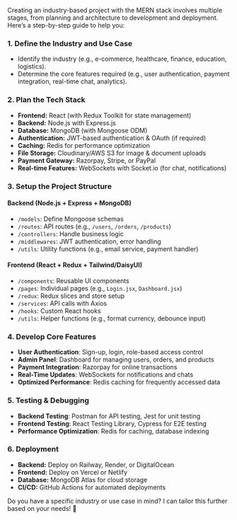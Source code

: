 Creating an industry-based project with the MERN stack involves multiple stages, from planning and architecture to development and deployment. Here’s a step-by-step guide to help you:

### **1. Define the Industry and Use Case**

- Identify the industry (e.g., e-commerce, healthcare, finance, education, logistics).
- Determine the core features required (e.g., user authentication, payment integration, real-time chat, analytics).

### **2. Plan the Tech Stack**

- **Frontend:** React (with Redux Toolkit for state management)
- **Backend:** Node.js with Express.js
- **Database:** MongoDB (with Mongoose ODM)
- **Authentication:** JWT-based authentication & OAuth (if required)
- **Caching:** Redis for performance optimization
- **File Storage:** Cloudinary/AWS S3 for image & document uploads
- **Payment Gateway:** Razorpay, Stripe, or PayPal
- **Real-time Features:** WebSockets with Socket.io (for chat, notifications)

### **3. Setup the Project Structure**

#### **Backend (Node.js + Express + MongoDB)**

- `/models`: Define Mongoose schemas
- `/routes`: API routes (e.g., `/users`, `/orders`, `/products`)
- `/controllers`: Handle business logic
- `/middlewares`: JWT authentication, error handling
- `/utils`: Utility functions (e.g., email service, payment handler)

#### **Frontend (React + Redux + Tailwind/DaisyUI)**

- `/components`: Reusable UI components
- `/pages`: Individual pages (e.g., `Login.jsx`, `Dashboard.jsx`)
- `/redux`: Redux slices and store setup
- `/services`: API calls with Axios
- `/hooks`: Custom React hooks
- `/utils`: Helper functions (e.g., format currency, debounce input)

### **4. Develop Core Features**

- **User Authentication**: Sign-up, login, role-based access control
- **Admin Panel**: Dashboard for managing users, orders, and products
- **Payment Integration**: Razorpay for online transactions
- **Real-Time Updates**: WebSockets for notifications and chats
- **Optimized Performance**: Redis caching for frequently accessed data

### **5. Testing & Debugging**

- **Backend Testing**: Postman for API testing, Jest for unit testing
- **Frontend Testing**: React Testing Library, Cypress for E2E testing
- **Performance Optimization**: Redis for caching, database indexing

### **6. Deployment**

- **Backend:** Deploy on Railway, Render, or DigitalOcean
- **Frontend:** Deploy on Vercel or Netlify
- **Database:** MongoDB Atlas for cloud storage
- **CI/CD:** GitHub Actions for automated deployments

Do you have a specific industry or use case in mind? I can tailor this further based on your needs! 🚀
